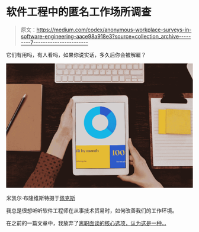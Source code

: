 # 软件工程中的匿名工作场所调查

> 原文：<https://medium.com/codex/anonymous-workplace-surveys-in-software-engineering-aace98a918e3?source=collection_archive---------7----------------------->

它们有用吗，有人看吗，如果你说实话，多久后你会被解雇？

![](img/60da6b76f21720a33502e24235937c76.png)

米凯尔·布隆维斯特摄于[佩克斯](https://www.pexels.com/photo/wood-marketing-hands-people-6476569/?utm_content=attributionCopyText&utm_medium=referral&utm_source=pexels)

我总是很想听听软件工程师在从事技术贸易时，如何改善我们的工作环境。

在之前的一篇文章中，我放弃了[离职面谈的核心选项，认为这是一种…](/codex/why-you-should-always-turn-down-an-exit-interview-ce25440b4e8c)